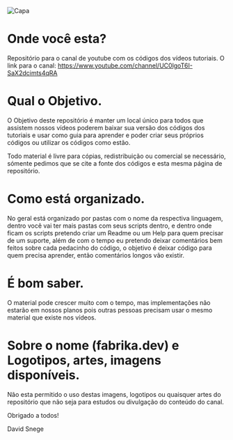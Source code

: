 ![Capa](http://davidsnege.com/wp-content/uploads/2019/10/1.png)

# Onde você esta?

Repositório para o canal de youtube com os códigos dos vídeos tutoriais.
O link para o canal: https://www.youtube.com/channel/UC0lgoT6I-SaX2dcimts4qRA

# Qual o Objetivo.

O Objetivo deste repositório é manter um local único para todos que assistem nossos vídeos poderem baixar sua versão dos códigos dos tutoriais e usar como guia para aprender e poder criar seus próprios códigos ou utilizar os códigos como estão.

Todo material é livre para cópias, redistribuição ou comercial se necessário, sómente pedimos que se cite a fonte dos códigos e esta mesma página de repositório.

# Como está organizado.

No geral está organizado por pastas com o nome da respectiva linguagem, dentro você vai ter mais pastas com seus scripts dentro, e dentro onde ficam os scripts pretendo criar um Readme ou um Help para quem precisar de um suporte, além de com o tempo eu pretendo deixar comentários bem feitos sobre cada pedacinho do código, o objetivo é deixar código para quem precisa aprender, então comentários longos vão existir.

# É bom saber.

O material pode crescer muito com o tempo, mas implementações não estarão em nossos planos pois outras pessoas precisam usar o mesmo material que existe nos vídeos.

# Sobre o nome (fabrika.dev) e Logotipos, artes, imagens disponíveis.

Não esta permitido o uso destas imagens, logotipos ou quaisquer artes do repositório que não seja para estudos ou divulgação do conteúdo do canal.

Obrigado a todos!

David Snege
